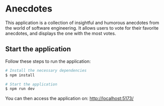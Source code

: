 # Anecdotes

This application is a collection of insightful and humorous anecdotes from the world of software engineering. It allows users to vote for their favorite anecdotes, and displays the one with the most votes.

## Start the application

Follow these steps to run the application:

```bash
# Install the necessary dependencies
$ npm install

# Start the application
$ npm run dev
```

You can then access the application on: [http://localhost:5173/](http://localhost:5173/)
